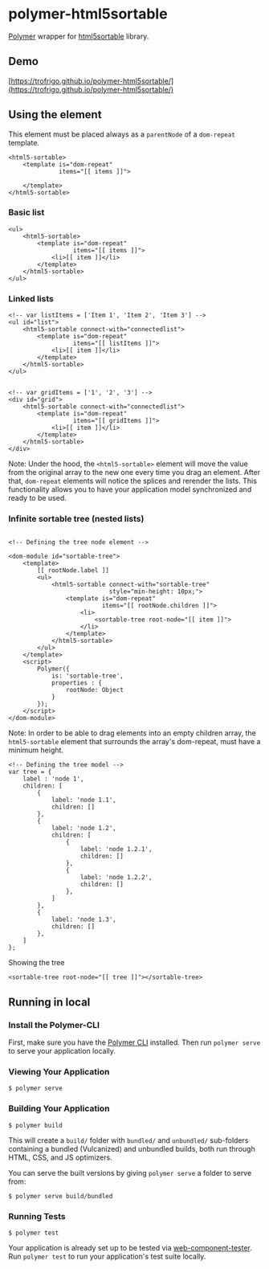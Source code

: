 # polymer-html5sortable

[Polymer](https://www.polymer-project.org/) wrapper for [html5sortable](https://github.com/lukasoppermann/html5sortable) library.


## Demo
[https://trofrigo.github.io/polymer-html5sortable/](https://trofrigo.github.io/polymer-html5sortable/)

## Using the element

This element must be placed always as a `parentNode` of a `dom-repeat` template.
```
<html5-sortable>
    <template is="dom-repeat"
              items="[[ items ]]">
        
    </template>
</html5-sortable>
```


### Basic list

```
<ul>  
    <html5-sortable>
        <template is="dom-repeat"
                  items="[[ items ]]">
            <li>[[ item ]]</li>        
        </template>
    </html5-sortable>
</ul>
```

### Linked lists

```
<!-- var listItems = ['Item 1', 'Item 2', 'Item 3'] -->
<ul id="list">  
    <html5-sortable connect-with="connectedlist">
        <template is="dom-repeat"
                  items="[[ listItems ]]">
            <li>[[ item ]]</li>        
        </template>
    </html5-sortable>
</ul>


<!-- var gridItems = ['1', '2', '3'] -->
<div id="grid">
    <html5-sortable connect-with="connectedlist">
        <template is="dom-repeat" 
                  items="[[ gridItems ]]">
            <li>[[ item ]]</li>
        </template>
    </html5-sortable>
</div>
```

Note: Under the hood, the `<html5-sortable>` element will move the value from the original 
array to the new one every time you drag an element. After that, `dom-repeat` elements will
notice the splices and rerender the lists. This functionality allows you to have your application 
model synchronized and ready to be used. 

### Infinite sortable tree (nested lists)


```

<!-- Defining the tree node element -->

<dom-module id="sortable-tree">
    <template>
        [[ rootNode.label ]]
        <ul>
            <html5-sortable connect-with="sortable-tree" 
                            style="min-height: 10px;">
                <template is="dom-repeat"
                          items="[[ rootNode.children ]]">
                    <li>
                        <sortable-tree root-node="[[ item ]]">
                    </li>
                </template>
            </html5-sortable>
        </ul>
    </template>
    <script>
        Polymer({
            is: 'sortable-tree',
            properties : {
                rootNode: Object
            }
        });
    </script>
</dom-module>
```
Note: In order to be able to drag elements into an empty children array, 
the `html5-sortable` element that surrounds the array's dom-repeat, 
must have a minimum height.

```
<!-- Defining the tree model -->
var tree = {
    label : 'node 1',
    children: [
        {
            label: 'node 1.1',
            children: []
        },
        {
            label: 'node 1.2',
            children: [
                {
                    label: 'node 1.2.1',
                    children: []
                },
                {
                    label: 'node 1.2.2',
                    children: []
                },
            ]
        },
        {
            label: 'node 1.3',
            children: []
        },
    ]
};
```

Showing the tree

```
<sortable-tree root-node="[[ tree ]]"></sortable-tree>

```

## Running in local

### Install the Polymer-CLI

First, make sure you have the [Polymer CLI](https://www.npmjs.com/package/polymer-cli) installed. Then run `polymer serve` to serve your application locally.

### Viewing Your Application

```
$ polymer serve
```

### Building Your Application

```
$ polymer build
```

This will create a `build/` folder with `bundled/` and `unbundled/` sub-folders
containing a bundled (Vulcanized) and unbundled builds, both run through HTML,
CSS, and JS optimizers.

You can serve the built versions by giving `polymer serve` a folder to serve
from:

```
$ polymer serve build/bundled
```

### Running Tests

```
$ polymer test
```

Your application is already set up to be tested via [web-component-tester](https://github.com/Polymer/web-component-tester). Run `polymer test` to run your application's test suite locally.
